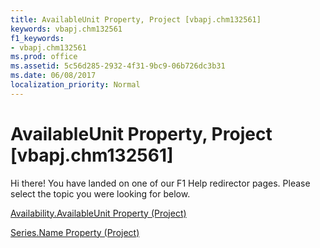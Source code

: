 ```yaml
---
title: AvailableUnit Property, Project [vbapj.chm132561]
keywords: vbapj.chm132561
f1_keywords:
- vbapj.chm132561
ms.prod: office
ms.assetid: 5c56d285-2932-4f31-9bc9-06b726dc3b31
ms.date: 06/08/2017
localization_priority: Normal
---
```



# AvailableUnit Property, Project [vbapj.chm132561]

Hi there! You have landed on one of our F1 Help redirector pages. Please select the topic you were looking for below.

[Availability.AvailableUnit Property (Project)](http://msdn.microsoft.com/library/a22d2325-e512-08c5-608f-0fadce9d33e5%28Office.15%29.aspx)

[Series.Name Property (Project)](http://msdn.microsoft.com/library/d8dfb77b-daf8-5ea4-5c4e-73c5107e8ad6%28Office.15%29.aspx)


